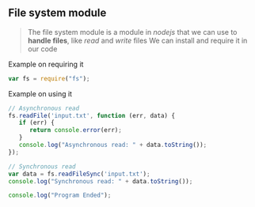 ## File system module

> The file system module is a module in *nodejs* that we can use to **handle files**, like *read* and *write* files
> We can install and require it in our code

Example on requiring it

```javascript
var fs = require("fs");
```

Example on using it

```javascript
// Asynchronous read
fs.readFile('input.txt', function (err, data) {
   if (err) {
      return console.error(err);
   }
   console.log("Asynchronous read: " + data.toString());
});

// Synchronous read
var data = fs.readFileSync('input.txt');
console.log("Synchronous read: " + data.toString());

console.log("Program Ended");
```